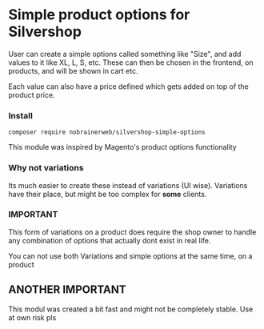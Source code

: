 # Simple product options for Silvershop
User can create a simple options called something like "Size", and add values to it like XL, L, S, etc. These can then be chosen in the frontend, on products, and will be shown in cart etc.

Each value can also have a price defined which gets added on top of the product price.

### Install ###
```
composer require nobrainerweb/silvershop-simple-options
```

This module was inspired by Magento's product options functionality

### Why not variations ###
Its much easier to create these instead of variations (UI wise). Variations have their place, but might be too complex for **some** clients.

### IMPORTANT ###
This form of variations on a product does require the shop owner to handle any combination of options that actually dont exist in real life.

You can not use both Variations and simple options at the same time, on a product

## ANOTHER IMPORTANT ###
This modul was created a bit fast and might not be completely stable. Use at own risk pls
